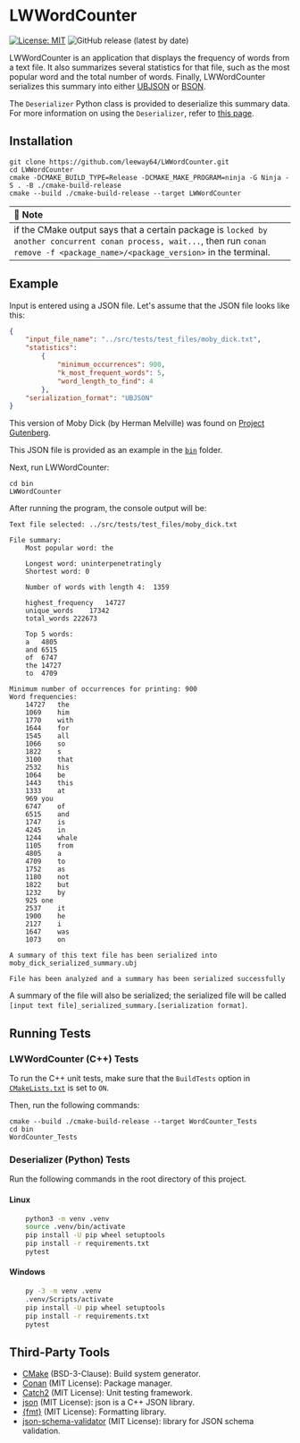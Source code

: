 # LWWordCounter

[![License: MIT](https://img.shields.io/badge/License-MIT-yellow.svg)](https://opensource.org/licenses/MIT)
![GitHub release (latest by date)](https://img.shields.io/github/v/release/leeway64/LWWordCounter)


LWWordCounter is an application that displays the frequency of words from a text file. It also
summarizes several statistics for that file, such as the most popular word and the total number of
words. Finally, LWWordCounter serializes this summary into either [UBJSON](https://ubjson.org/) or
[BSON](https://bsonspec.org/).

The `Deserializer` Python class is provided to deserialize this summary data. For more information
on using the `Deserializer`, refer to [this page](doc/deserializer_usage.mediawiki).

## Installation

```shell
git clone https://github.com/leeway64/LWWordCounter.git
cd LWWordCounter
cmake -DCMAKE_BUILD_TYPE=Release -DCMAKE_MAKE_PROGRAM=ninja -G Ninja -S . -B ./cmake-build-release
cmake --build ./cmake-build-release --target LWWordCounter
```


| :memo: Note                                                                                                                                                                            |
|:---------------------------------------------------------------------------------------------------------------------------------------------------------------------------------------|
| if the CMake output says that a certain package is `locked by another concurrent conan process, wait...`, then run `conan remove -f <package_name>/<package_version>` in the terminal. |


## Example

Input is entered using a JSON file. Let's assume that the JSON file looks like this:

```json
{
	"input_file_name": "../src/tests/test_files/moby_dick.txt",
	"statistics":
		{
			"minimum_occurrences": 900,
			"k_most_frequent_words": 5,
			"word_length_to_find": 4
		},
	"serialization_format": "UBJSON"
}
```

This version of Moby Dick (by Herman Melville) was found on
[Project Gutenberg](https://www.gutenberg.org/ebooks/2701).

This JSON file is provided as an example in the [`bin`](bin) folder.

Next, run LWWordCounter:

```shell
cd bin
LWWordCounter
```

After running the program, the console output will be:

```text
Text file selected: ../src/tests/test_files/moby_dick.txt

File summary:
    Most popular word: the

    Longest word: uninterpenetratingly
    Shortest word: 0

    Number of words with length 4:	1359

    highest_frequency	14727
    unique_words	17342
    total_words	222673

    Top 5 words:
	a	4805
	and	6515
	of	6747
	the	14727
	to	4709

Minimum number of occurrences for printing: 900
Word frequencies:
    14727	the
    1069	him
    1770	with
    1644	for
    1545	all
    1066	so
    1822	s
    3100	that
    2532	his
    1064	be
    1443	this
    1333	at
    969	you
    6747	of
    6515	and
    1747	is
    4245	in
    1244	whale
    1105	from
    4805	a
    4709	to
    1752	as
    1180	not
    1822	but
    1232	by
    925	one
    2537	it
    1900	he
    2127	i
    1647	was
    1073	on

A summary of this text file has been serialized into moby_dick_serialized_summary.ubj

File has been analyzed and a summary has been serialized successfully
```

A summary of the file will also be serialized; the serialized file will be called
`[input text file]_serialized_summary.[serialization format]`.


## Running Tests
### LWWordCounter (C++) Tests
To run the C++ unit tests, make sure that the `BuildTests` option in [`CMakeLists.txt`](CMakeLists.txt)
is set to `ON`. 

Then, run the following commands:

```shell
cmake --build ./cmake-build-release --target WordCounter_Tests
cd bin
WordCounter_Tests
```


### Deserializer (Python) Tests
Run the following commands in the root directory of this project.

#### Linux
```sh
    python3 -m venv .venv
    source .venv/bin/activate
    pip install -U pip wheel setuptools
    pip install -r requirements.txt
    pytest
```


#### Windows
```sh
    py -3 -m venv .venv
    .venv/Scripts/activate
    pip install -U pip wheel setuptools
    pip install -r requirements.txt
    pytest
```


## Third-Party Tools
- [CMake](https://cmake.org/) (BSD-3-Clause): Build system generator.
- [Conan](https://conan.io/) (MIT License): Package manager.
- [Catch2](https://github.com/catchorg/Catch2/tree/v2.x) (MIT License): Unit testing framework.
- [json](https://github.com/nlohmann/json) (MIT License): json is a C++ JSON library.
- [{fmt}](https://github.com/fmtlib/fmt) (MIT License): Formatting library.
- [json-schema-validator](https://github.com/pboettch/json-schema-validator) (MIT License): library for JSON schema validation.
